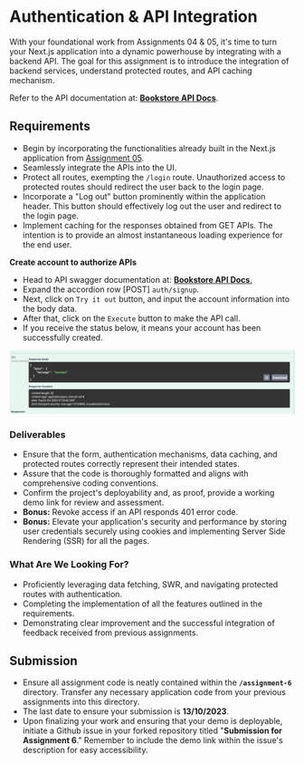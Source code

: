 # Authentication & API Integration

With your foundational work from Assignments 04 & 05, it's time to turn your Next.js application into a dynamic powerhouse by integrating with a backend API. The goal for this assignment is to introduce the integration of backend services, understand protected routes, and API caching mechanism.

Refer to the API documentation at: [**Bookstore API Docs**](https://develop-api.bookstore.dwarvesf.com/swagger/index.html).

## **Requirements**

- Begin by incorporating the functionalities already built in the Next.js application from [Assignment 05](../assignment-5/).
- Seamlessly integrate the APIs into the UI.
- Protect all routes, exempting the `/login` route. Unauthorized access to protected routes should redirect the user back to the login page.
- Incorporate a "Log out" button prominently within the application header. This button should effectively log out the user and redirect to the login page.
- Implement caching for the responses obtained from GET APIs. The intention is to provide an almost instantaneous loading experience for the end user.

**Create account to authorize APIs**

- Head to API swagger documentation at: [**Bookstore API Docs**.](https://develop-api.bookstore.dwarvesf.com/swagger/index.html#/Auth/signup)
- Expand the accordion row [POST] `auth/signup`.
- Next, click on `Try it out` button, and input the account information into the body data.
- After that, click on the `Execute` button to make the API call.
- If you receive the status below, it means your account has been successfully created.

![success-created-account](../assets/bookstore-api/../bookstore-api-account.png)

### **Deliverables**

- Ensure that the form, authentication mechanisms, data caching, and protected routes correctly represent their intended states.
- Assure that the code is thoroughly formatted and aligns with comprehensive coding conventions.
- Confirm the project's deployability and, as proof, provide a working demo link for review and assessment.
- **Bonus:** Revoke access if an API responds 401 error code.
- **Bonus:** Elevate your application's security and performance by storing user credentials securely using cookies and implementing Server Side Rendering (SSR) for all the pages.

### **What Are We Looking For?**

- Proficiently leveraging data fetching, SWR, and navigating protected routes with authentication.
- Completing the implementation of all the features outlined in the requirements.
- Demonstrating clear improvement and the successful integration of feedback received from previous assignments.

## **Submission**

- Ensure all assignment code is neatly contained within the **`/assignment-6`** directory. Transfer any necessary application code from your previous assignments into this directory.
- The last date to ensure your submission is **13/10/2023**.
- Upon finalizing your work and ensuring that your demo is deployable, initiate a Github issue in your forked repository titled "**Submission for Assignment 6**." Remember to include the demo link within the issue's description for easy accessibility.
